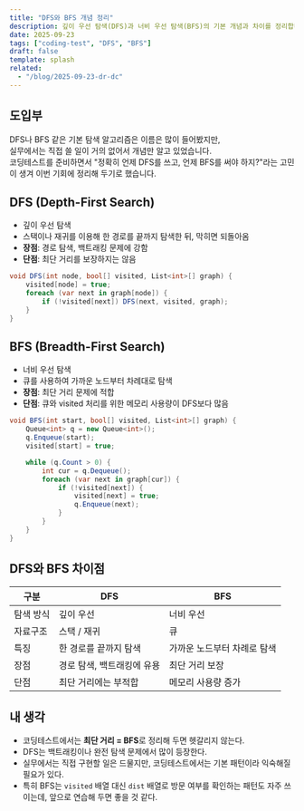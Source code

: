```yaml
---
title: "DFS와 BFS 개념 정리"
description: 깊이 우선 탐색(DFS)과 너비 우선 탐색(BFS)의 기본 개념과 차이를 정리합니다.
date: 2025-09-23
tags: ["coding-test", "DFS", "BFS"]
draft: false
template: splash
related:
  - "/blog/2025-09-23-dr-dc"
---
```


## 도입부
DFS나 BFS 같은 기본 탐색 알고리즘은 이름은 많이 들어봤지만,  
실무에서는 직접 쓸 일이 거의 없어서 개념만 알고 있었습니다.  
코딩테스트를 준비하면서 "정확히 언제 DFS를 쓰고, 언제 BFS를 써야 하지?"라는 고민이 생겨 이번 기회에 정리해 두기로 했습니다.

## DFS (Depth-First Search)
- 깊이 우선 탐색
- 스택이나 재귀를 이용해 한 경로를 끝까지 탐색한 뒤, 막히면 되돌아옴
- **장점**: 경로 탐색, 백트래킹 문제에 강함
- **단점**: 최단 거리를 보장하지는 않음

```csharp
void DFS(int node, bool[] visited, List<int>[] graph) {
    visited[node] = true;
    foreach (var next in graph[node]) {
        if (!visited[next]) DFS(next, visited, graph);
    }
}
```

## BFS (Breadth-First Search)

- 너비 우선 탐색
- 큐를 사용하여 가까운 노드부터 차례대로 탐색
- **장점**: 최단 거리 문제에 적합
- **단점**: 큐와 visited 처리를 위한 메모리 사용량이 DFS보다 많음

```csharp
void BFS(int start, bool[] visited, List<int>[] graph) {
    Queue<int> q = new Queue<int>();
    q.Enqueue(start);
    visited[start] = true;

    while (q.Count > 0) {
        int cur = q.Dequeue();
        foreach (var next in graph[cur]) {
            if (!visited[next]) {
                visited[next] = true;
                q.Enqueue(next);
            }
        }
    }
}
```

## DFS와 BFS 차이점

| 구분    | DFS             | BFS             |
| ----- | --------------- | --------------- |
| 탐색 방식 | 깊이 우선           | 너비 우선           |
| 자료구조  | 스택 / 재귀         | 큐               |
| 특징    | 한 경로를 끝까지 탐색    | 가까운 노드부터 차례로 탐색 |
| 장점    | 경로 탐색, 백트래킹에 유용 | 최단 거리 보장        |
| 단점    | 최단 거리에는 부적합     | 메모리 사용량 증가      |

## 내 생각

- 코딩테스트에서는 **최단 거리 = BFS**로 정리해 두면 헷갈리지 않는다.
- DFS는 백트래킹이나 완전 탐색 문제에서 많이 등장한다.
- 실무에서는 직접 구현할 일은 드물지만, 코딩테스트에서는 기본 패턴이라 익숙해질 필요가 있다.
- 특히 BFS는 `visited` 배열 대신 `dist` 배열로 방문 여부를 확인하는 패턴도 자주 쓰이는데, 앞으로 연습해 두면 좋을 것 같다.